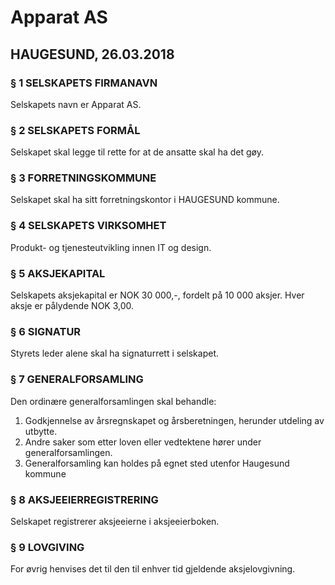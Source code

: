 # Apparat AS

## HAUGESUND, 26.03.2018

### § 1 SELSKAPETS FIRMANAVN

Selskapets navn er Apparat AS.

### § 2 SELSKAPETS FORMÅL

Selskapet skal legge til rette for at de ansatte skal ha det gøy.

### § 3 FORRETNINGSKOMMUNE

Selskapet skal ha sitt forretningskontor i HAUGESUND kommune.

### § 4 SELSKAPETS VIRKSOMHET

Produkt- og tjenesteutvikling innen IT og design.

### § 5 AKSJEKAPITAL

Selskapets aksjekapital er NOK 30 000,-, fordelt på 10 000 aksjer. Hver aksje er pålydende
NOK 3,00.

### § 6 SIGNATUR

Styrets leder alene skal ha signaturrett i selskapet.

### § 7 GENERALFORSAMLING

Den ordinære generalforsamlingen skal behandle:
1. Godkjennelse av årsregnskapet og årsberetningen, herunder utdeling av utbytte.
2. Andre saker som etter loven eller vedtektene hører under generalforsamlingen.
3. Generalforsamling kan holdes på egnet sted utenfor Haugesund kommune

### § 8 AKSJEEIERREGISTRERING

Selskapet registrerer aksjeeierne i aksjeeierboken.

### § 9 LOVGIVING

For øvrig henvises det til den til enhver tid gjeldende aksjelovgivning.
